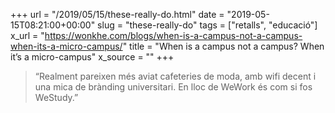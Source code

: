 +++
url = "/2019/05/15/these-really-do.html"
date = "2019-05-15T08:21:00+00:00"
slug = "these-really-do"
tags = ["retalls", "educació"]
x_url = "https://wonkhe.com/blogs/when-is-a-campus-not-a-campus-when-its-a-micro-campus/"
title = "When is a campus not a campus? When it’s a micro-campus"
x_source = ""
+++


> “Realment pareixen més aviat cafeteries de moda, amb wifi decent i una mica de brànding universitari. En lloc de WeWork és com si fos WeStudy.”

